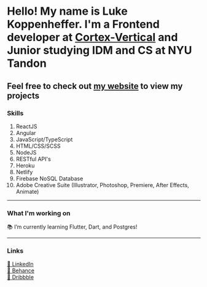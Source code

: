 <!--
**LukeKope/LukeKope** is a ✨ _special_ ✨ repository because its `README.md` (this file) appears on your GitHub profile.

Here are some ideas to get you started:
-->

# Hello! My name is Luke Koppenheffer. I'm a Frontend developer at [Cortex-Vertical](https://www.cortex-vertical.com/) and Junior studying IDM and CS at NYU Tandon
## Feel free to check out [my website](https://lukekoppenheffer.myportfolio.com/) to view my projects

### Skills
1. ReactJS
2. Angular
3. JavaScript/TypeScript
4. HTML/CSS/SCSS
5. NodeJS
6. RESTful API's
7. Heroku
8. Netlify
9. Firebase NoSQL Database
10. Adobe Creative Suite (Illustrator, Photoshop, Premiere, After Effects, Animate)
---

### What I'm working on  
📚 I’m currently learning Flutter, Dart, and Postgres!  

---
### Links
[👔 LinkedIn](https://www.linkedin.com/in/luke-koppenheffer/)  
[🎨 Behance](https://www.behance.net/luke_koppenheffer)  
[🏀 Dribbble](https://dribbble.com/luke_koppenheffer)


